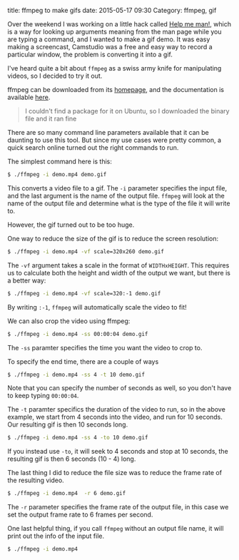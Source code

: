 title: ffmpeg to make gifs
date: 2015-05-17 09:30
Category: ffmpeg, gif

Over the weekend I was working on a little hack called [Help me man!](https://github.com/ngzhian/help-me-man/), which is a way for looking up arguments meaning from the man page while you are typing a command, and I wanted to make a gif demo. It was easy making a screencast, Camstudio was a free and easy way to record a particular window, the problem is converting it into a gif.

I've heard quite a bit about `ffmpeg` as a swiss army knife for manipulating videos, so I decided to try it out.

ffmpeg can be downloaded from its [homepage](http://ffmpeg.org/), and the documentation is available [here](http://ffmpeg.org/ffmpeg.html).

> I couldn't find a package for it on Ubuntu, so I downloaded the binary file and it ran fine

There are so many command line parameters available that it can be daunting to use this tool. But since my use cases were pretty common, a quick search online turned out the right commands to run.

The simplest command here is this:

```bash
$ ./ffmpeg -i demo.mp4 demo.gif
```

This converts a video file to a gif. The `-i` parameter specifies the input file, and the last argument is the name of the output file. `ffmpeg` will look at the name of the output file and determine what is the type of the file it will write to.

However, the gif turned out to be too huge.

One way to reduce the size of the gif is to reduce the screen resolution:

```bash
$ ./ffmpeg -i demo.mp4 -vf scale=320x260 demo.gif
```

The `-vf` argument takes a scale in the format of `WIDTHxHEIGHT`. This requires us to calculate both the height and width of the output we want, but there is a better way:

```bash
$ ./ffmpeg -i demo.mp4 -vf scale=320:-1 demo.gif
```

By writing `:-1`, `ffmpeg` will automatically scale the video to fit!

We can also crop the video using ffmpeg:

```bash
$ ./ffmpeg -i demo.mp4 -ss 00:00:04 demo.gif
```

The `-ss` paramter specifies the time you want the video to crop to.

To specify the end time, there are a couple of ways

```bash
$ ./ffmpeg -i demo.mp4 -ss 4 -t 10 demo.gif
```

Note that you can specify the number of seconds as well, so you don't have to keep typing `00:00:04`.

The `-t` paramter specifics the duration of the video to run, so in the above example, we start from 4 seconds into the video, and run for 10 seconds. Our resulting gif is then 10 seconds long.

```bash
$ ./ffmpeg -i demo.mp4 -ss 4 -to 10 demo.gif
```

If you instead use `-to`, it will seek to 4 seconds and stop at 10 seconds, the resulting gif is then 6 seconds (10 - 4) long.

The last thing I did to reduce the file size was to reduce the frame rate of the resulting video.

```bash
$ ./ffmpeg -i demo.mp4  -r 6 demo.gif
```

The `-r` parameter specifies the frame rate of the output file, in this case we set the output frame rate to 6 frames per second.

One last helpful thing, if you call `ffmpeg` without an output file name, it will print out the info of the input file.

```bash
$ ./ffmpeg -i demo.mp4
```
